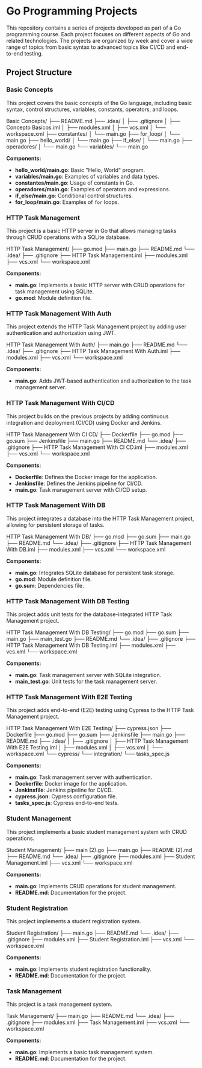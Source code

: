 # Go Programming Projects

This repository contains a series of projects developed as part of a Go programming course. Each project focuses on different aspects of Go and related technologies. The projects are organized by week and cover a wide range of topics from basic syntax to advanced topics like CI/CD and end-to-end testing.

## Project Structure

### Basic Concepts
This project covers the basic concepts of the Go language, including basic syntax, control structures, variables, constants, operators, and loops.

Basic Concepts/
├── README.md
├── .idea/
│ ├── .gitignore
│ ├── Concepto Basicos.iml
│ ├── modules.xml
│ ├── vcs.xml
│ └── workspace.xml
├── constantes/
│ └── main.go
├── for_loop/
│ └── main.go
├── hello_world/
│ └── main.go
├── if_else/
│ └── main.go
├── operadores/
│ └── main.go
└── variables/
└── main.go


**Components:**
- **hello_world/main.go**: Basic "Hello, World" program.
- **variables/main.go**: Examples of variables and data types.
- **constantes/main.go**: Usage of constants in Go.
- **operadores/main.go**: Examples of operators and expressions.
- **if_else/main.go**: Conditional control structures.
- **for_loop/main.go**: Examples of `for` loops.

### HTTP Task Management
This project is a basic HTTP server in Go that allows managing tasks through CRUD operations with a SQLite database.

HTTP Task Management/
├── go.mod
├── main.go
├── README.md
└── .idea/
├── .gitignore
├── HTTP Task Management.iml
├── modules.xml
├── vcs.xml
└── workspace.xml


**Components:**
- **main.go**: Implements a basic HTTP server with CRUD operations for task management using SQLite.
- **go.mod**: Module definition file.

### HTTP Task Management With Auth
This project extends the HTTP Task Management project by adding user authentication and authorization using JWT.

HTTP Task Management With Auth/
├── main.go
├── README.md
└── .idea/
├── .gitignore
├── HTTP Task Management With Auth.iml
├── modules.xml
├── vcs.xml
└── workspace.xml


**Components:**
- **main.go**: Adds JWT-based authentication and authorization to the task management server.

### HTTP Task Management With CI/CD
This project builds on the previous projects by adding continuous integration and deployment (CI/CD) using Docker and Jenkins.

HTTP Task Management With CI CD/
├── Dockerfile
├── go.mod
├── go.sum
├── Jenkinsfile
├── main.go
├── README.md
└── .idea/
├── .gitignore
├── HTTP Task Management With CI CD.iml
├── modules.xml
├── vcs.xml
└── workspace.xml


**Components:**
- **Dockerfile**: Defines the Docker image for the application.
- **Jenkinsfile**: Defines the Jenkins pipeline for CI/CD.
- **main.go**: Task management server with CI/CD setup.

### HTTP Task Management With DB
This project integrates a database into the HTTP Task Management project, allowing for persistent storage of tasks.

HTTP Task Management With DB/
├── go.mod
├── go.sum
├── main.go
├── README.md
└── .idea/
├── .gitignore
├── HTTP Task Management With DB.iml
├── modules.xml
├── vcs.xml
└── workspace.xml


**Components:**
- **main.go**: Integrates SQLite database for persistent task storage.
- **go.mod**: Module definition file.
- **go.sum**: Dependencies file.

### HTTP Task Management With DB Testing
This project adds unit tests for the database-integrated HTTP Task Management project.

HTTP Task Management With DB Testing/
├── go.mod
├── go.sum
├── main.go
├── main_test.go
├── README.md
└── .idea/
├── .gitignore
├── HTTP Task Management With DB Testing.iml
├── modules.xml
├── vcs.xml
└── workspace.xml


**Components:**
- **main.go**: Task management server with SQLite integration.
- **main_test.go**: Unit tests for the task management server.

### HTTP Task Management With E2E Testing
This project adds end-to-end (E2E) testing using Cypress to the HTTP Task Management project.

HTTP Task Management With E2E Testing/
├── cypress.json
├── Dockerfile
├── go.mod
├── go.sum
├── Jenkinsfile
├── main.go
├── README.md
├── .idea/
│ ├── .gitignore
│ ├── HTTP Task Management With E2E Testing.iml
│ ├── modules.xml
│ ├── vcs.xml
│ └── workspace.xml
└── cypress/
└── integration/
└── tasks_spec.js


**Components:**
- **main.go**: Task management server with authentication.
- **Dockerfile**: Docker image for the application.
- **Jenkinsfile**: Jenkins pipeline for CI/CD.
- **cypress.json**: Cypress configuration file.
- **tasks_spec.js**: Cypress end-to-end tests.

### Student Management
This project implements a basic student management system with CRUD operations.

Student Management/
├── main (2).go
├── main.go
├── README (2).md
├── README.md
└── .idea/
├── .gitignore
├── modules.xml
├── Student Management.iml
├── vcs.xml
└── workspace.xml


**Components:**
- **main.go**: Implements CRUD operations for student management.
- **README.md**: Documentation for the project.

### Student Registration
This project implements a student registration system.

Student Registration/
├── main.go
├── README.md
└── .idea/
├── .gitignore
├── modules.xml
├── Student Registration.iml
├── vcs.xml
└── workspace.xml


**Components:**
- **main.go**: Implements student registration functionality.
- **README.md**: Documentation for the project.

### Task Management
This project is a task management system.

Task Management/
├── main.go
├── README.md
└── .idea/
├── .gitignore
├── modules.xml
├── Task Management.iml
├── vcs.xml
└── workspace.xml


**Components:**
- **main.go**: Implements a basic task management system.
- **README.md**: Documentation for the project.
